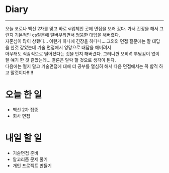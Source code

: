 # Diary
___

오늘 코로나 백신 2차를 맞고 바로 si업체인 곳에 면접을 보러 갔다. 가서 긴장을 해서 그런지 기본적인 cs질문에 얼버부리면서 엉뚱한 대답을 해버렸다.<br/>
자존심이 많이 상했다... 이런거 하나에 긴장을 하다니....그외의 면접 질문에는 잘 대답을 한것 같았는데 기술 면접에서 엉망으로 대답을 해버려서<br/>
아무래도 직감적으로 떨어졌다는 것을 인지 해버렸다. 그러니깐 오히려 부담감이 없이 잘 얘기 한 것 같았는데... 결론은 탈락 할 것으로 생각이 된다.<br/>
다음에는 떨지 말고 기술면접에 대해 더 공부를 열심히 해서 다음 면접에서는 꼭 합격 하고 말것이다!!!!!<br/>

# 오늘 한 일

* 백신 2차 접종
* 회사 면접

# 내일 할 일

* 기술면접 준비
* 알고리즘 문제 풀기
* 개인 프로젝트 만들기
